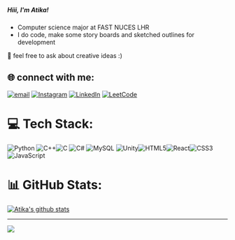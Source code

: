 

##### Hiii, I'm Atika!

- Computer science major at FAST NUCES LHR<br/>
- I do code, make some story boards and sketched outlines for development<br/>

🌱 feel free to ask about creative ideas :)

<!-- GitHub stats from https://github.com/anuraghazra/github-readme-stats -->
## 🌐  connect with me:

[![email](https://img.shields.io/badge/Email-D14836?logo=gmail&logoColor=white)](mailto:atikahussain248@gmail.com)
[![Instagram](https://img.shields.io/badge/Instagram-%23E4405F.svg?logo=Instagram&logoColor=white)](https://instagram.com/rdiantart) 
[![LinkedIn](https://img.shields.io/badge/LinkedIn-%230077B5.svg?logo=linkedin&logoColor=white)](https://linkedin.com/in/atikaahussain248)
[![LeetCode](https://img.shields.io/badge/LeetCode-FFA116?logo=leetcode&logoColor=white)](https://leetcode.com/atikaa_hussain)


# 💻 Tech Stack:
![Python](https://img.shields.io/badge/python-%233776AB.svg?style=for-the-badge&logo=python&logoColor=white) ![C++](https://img.shields.io/badge/c++-%2300599C.svg?style=for-the-badge&logo=c%2B%2B&logoColor=white)![C](https://img.shields.io/badge/c-%2300599C.svg?style=for-the-badge&logo=c&logoColor=white) ![C#](https://img.shields.io/badge/c%23-%23239120.svg?style=for-the-badge&logo=csharp&logoColor=white) ![MySQL](https://img.shields.io/badge/mysql-4479A1.svg?style=for-the-badge&logo=mysql&logoColor=white) ![Unity](https://img.shields.io/badge/unity-%23000000.svg?style=for-the-badge&logo=unity&logoColor=white)![HTML5](https://img.shields.io/badge/html5-%23E34F26.svg?style=for-the-badge&logo=html5&logoColor=white)![React](https://img.shields.io/badge/react-%2361DAFB.svg?style=for-the-badge&logo=react&logoColor=black)![CSS3](https://img.shields.io/badge/css3-%231572B6.svg?style=for-the-badge&logo=css3&logoColor=white)![JavaScript](https://img.shields.io/badge/javascript-%23F7DF1E.svg?style=for-the-badge&logo=javascript&logoColor=black)


# 📊 GitHub Stats:
[![Atika's github stats](https://github-readme-stats.vercel.app/api?username=atikaahussain&count_private=true&show_icons=true&theme=radical&hide_rank=false)](https://github.com/atikaahussain/github-readme-stats)<br/>


---
[![](https://visitcount.itsvg.in/api?id=atikaahussain&icon=0&color=0)](https://visitcount.itsvg.in)

<!-- Proudly created with GPRM ( https://gprm.itsvg.in ) -->
